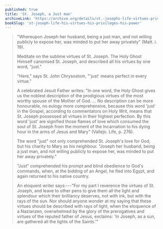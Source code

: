 ```yaml
---
published: true
title: 'St. Joseph, a Just man'
archiveLink: 'https://archive.org/details/st.-josephs-life-virtues-privileges-power/page/319?view=theater'
bookSlug: 'st-joseph-life-his-virtues-his-privileges-his-power'
---
```


> "Whereupon Joseph her husband, being a just man, and not willing publicly to expose her, was minded to put her away privately" (Matt. i. 19).
>
> Meditate on the sublime virtues of St. Joseph. The Holy Ghost Himself canonised St. Joseph, and described all his virtues by one word, "just."
>
> "Here," says St. John Chrysostom, "'just' means perfect in every virtue."
>
> A celebrated Jesuit Father writes: "In one word, the Holy Ghost gives us the noblest description of the prodigious virtues of the most worthy spouse of the Mother of God. ... No description can be more honourable, no eulogy more comprehensive, because this word 'just' in the Gospel, according to commentators on Holy Writ, means that St. Joseph possessed all virtues in their highest perfection. By this word 'just' are signified those flames of love which consumed the soul of St. Joseph from the moment of the Incarnation to his dying hour in the arms of Jesus and Mary" (Vallejo. Life, p. 276).
>
> The word "just" not only comprehended St. Joseph's love for God, but his charity to Mary as his neighbour. "Joseph her husband, being a just man, and not willing publicly to expose her, was minded to put her away privately."
>
> "Just" comprehended his prompt and blind obedience to God's commands, when, at the bidding of an Angel, he fled into Egypt, and again returned to his native country.
>
> An eloquent writer says:---"For my part I reverence the virtues of St. Joseph, and leave to other pens to give them all the light and splendour which their brilliancy deserves, not with ink, but with the rays of the sun. Nor should anyone wonder at my saying that these virtues should be described with rays of light, when the eloquence of a Nazianzen, overwhelmed by the glory of the prerogatives and virtues of the reputed father of Jesus, exclaims: 'In Joseph, as a sun, are gathered all the lights of the Saints.'"

